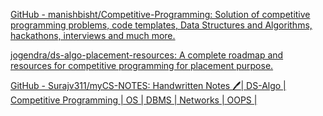 
[GitHub - manishbisht/Competitive-Programming: Solution of competitive programming problems, code templates, Data Structures and Algorithms, hackathons, interviews and much more.](https://github.com/manishbisht/Competitive-Programming)

[jogendra/ds-algo-placement-resources: A complete roadmap and resources for competitive programming for placement purpose.](https://github.com/jogendra/ds-algo-placement-resources)

[GitHub - Surajv311/myCS-NOTES: Handwritten Notes 🖊| DS-Algo | Competitive Programming | OS | DBMS | Networks | OOPS |](https://github.com/Surajv311/myCS-NOTES)
